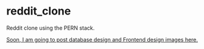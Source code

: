 # reddit_clone
Reddit clone using the PERN stack.

<ins>Soon, I am going to post database design and Frontend design images here.</ins>
